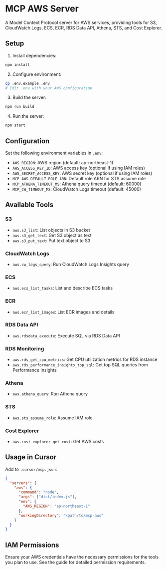 # MCP AWS Server

A Model Context Protocol server for AWS services, providing tools for S3, CloudWatch Logs, ECS, ECR, RDS Data API, Athena, STS, and Cost Explorer.

## Setup

1. Install dependencies:
```bash
npm install
```

2. Configure environment:
```bash
cp .env.example .env
# Edit .env with your AWS configuration
```

3. Build the server:
```bash
npm run build
```

4. Run the server:
```bash
npm start
```

## Configuration

Set the following environment variables in `.env`:

- `AWS_REGION`: AWS region (default: ap-northeast-1)
- `AWS_ACCESS_KEY_ID`: AWS access key (optional if using IAM roles)
- `AWS_SECRET_ACCESS_KEY`: AWS secret key (optional if using IAM roles)
- `MCP_AWS_DEFAULT_ROLE_ARN`: Default role ARN for STS assume role
- `MCP_ATHENA_TIMEOUT_MS`: Athena query timeout (default: 60000)
- `MCP_CW_TIMEOUT_MS`: CloudWatch Logs timeout (default: 45000)

## Available Tools

### S3
- `aws.s3_list`: List objects in S3 bucket
- `aws.s3_get_text`: Get S3 object as text
- `aws.s3_put_text`: Put text object to S3

### CloudWatch Logs
- `aws.cw_logs_query`: Run CloudWatch Logs Insights query

### ECS
- `aws.ecs_list_tasks`: List and describe ECS tasks

### ECR
- `aws.ecr_list_images`: List ECR images and details

### RDS Data API
- `aws.rdsdata_execute`: Execute SQL via RDS Data API

### RDS Monitoring
- `aws.rds_get_cpu_metrics`: Get CPU utilization metrics for RDS instance
- `aws.rds_performance_insights_top_sql`: Get top SQL queries from Performance Insights

### Athena
- `aws.athena_query`: Run Athena query

### STS
- `aws.sts_assume_role`: Assume IAM role

### Cost Explorer
- `aws.cost_explorer_get_cost`: Get AWS costs

## Usage in Cursor

Add to `.cursor/mcp.json`:

```json
{
  "servers": {
    "aws": {
      "command": "node",
      "args": ["dist/index.js"],
      "env": {
        "AWS_REGION": "ap-northeast-1"
      },
      "workingDirectory": "/path/to/mcp-aws"
    }
  }
}
```

## IAM Permissions

Ensure your AWS credentials have the necessary permissions for the tools you plan to use. See the guide for detailed permission requirements.
